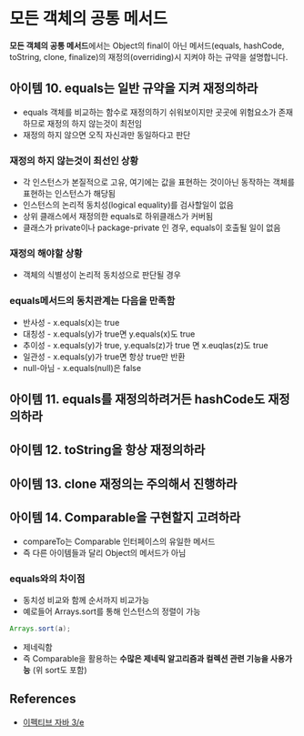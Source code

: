 # 모든 객체의 공통 메서드

**모든 객체의 공통 메서드**에서는 Object의 final이 아닌 메서드(equals, hashCode, toString, clone, finalize)의 재정의(overriding)시 지켜야 하는 규약을 설명합니다.

## 아이템 10. equals는 일반 규약을 지켜 재정의하라

* equals 객체를 비교하는 함수로 재정의하기 쉬워보이지만 곳곳에 위험요소가 존재하므로 재정의 하지 않는것이 최전임
* 재정의 하지 않으면 오직 자신과만 동일하다고 판단

### 재정의 하지 않는것이 최선인 상황

* 각 인스턴스가 본질적으로 고유, 여기에는 값을 표현하는 것이아닌 동작하는 객체를 표현하는 인스턴스가 해당됨
* 인스턴스의 논리적 동치성(logical equality)를 검사할일이 없음
* 상위 클래스에서 재정의한 equals로 하위클래스가 커버됨
* 클래스가 private이나 package-private 인 경우, equals이 호출될 일이 없음

### 재정의 해야할 상황

* 객체의 식별성이 논리적 동치성으로 판단될 경우

### equals메서드의 동치관계는 다음을 만족함

* 반사성 - x.equals(x)는 true
* 대칭성 - x.equals(y)가 true면 y.equals(x)도 true
* 추이성 - x.equals(y)가 true, y.equals(z)가 true 면 x.euqlas(z)도 true
* 일관성 - x.equals(y)가 true면 항상 true만 반환
* null-아님 - x.equals(null)은 false

## 아이템 11. equals를 재정의하려거든 hashCode도 재정의하라

## 아이템 12. toString을 항상 재정의하라

## 아이템 13. clone 재정의는 주의해서 진행하라

## 아이템 14. Comparable을 구현할지 고려하라

* compareTo는 Comparable 인터페이스의 유일한 메서드
* 즉 다른 아이템들과 달리 Object의 메서드가 아님

### equals와의 차이점

* 동치성 비교와 함께 순서까지 비교가능
* 예로들어 Arrays.sort를 통해 인스턴스의 정렬이 가능

```java
Arrays.sort(a);
```

* 제네릭함
* 즉 Comparable을 활용하는 **수많은 제네릭 알고리즘과 컬렉션 관련 기능을 사용가능** (위 sort도 포함)

## References

* [이펙티브 자바 3/e](http://www.kyobobook.co.kr/product/detailViewKor.laf?ejkGb=KOR&mallGb=KOR&barcode=9788966262281&orderClick=LEA&Kc=)